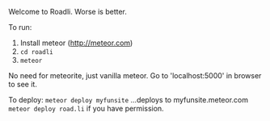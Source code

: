 Welcome to Roadli.
Worse is better.


To run:
1) Install meteor (http://meteor.com)
2) `cd roadli`
3) `meteor`

No need for meteorite, just vanilla meteor. Go to 'localhost:5000' in browser to see it.


To deploy:
`meteor deploy myfunsite`
...deploys to myfunsite.meteor.com
`meteor deploy road.li` if you have permission.